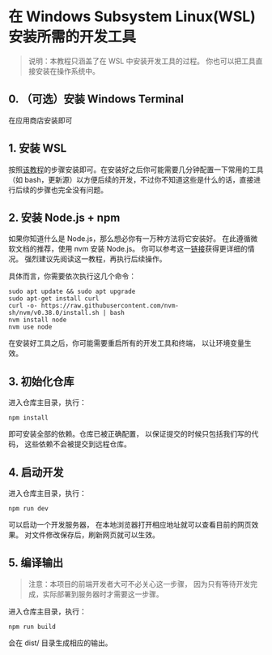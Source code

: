 # 在 Windows Subsystem Linux(WSL) 安装所需的开发工具

> 说明：本教程只涵盖了在 WSL 中安装开发工具的过程。
> 你也可以把工具直接安装在操作系统中。

## 0. （可选）安装 Windows Terminal
在应用商店安装即可

## 1. 安装 WSL

按照[该教程](https://docs.microsoft.com/en-us/windows/wsl/install-win10)的步骤安装即可。在安装好之后你可能需要几分钟配置一下常用的工具（如 bash，更新源）以方便后续的开发，不过你不知道这些是什么的话，直接进行后续的步骤也完全没有问题。

## 2. 安装 Node.js + npm

如果你知道什么是 Node.js，那么想必你有一万种方法将它安装好。
在此遵循微软文档的推荐，使用 nvm 安装 Node.js。
你可以参考这一[链接](https://docs.microsoft.com/en-us/windows/dev-environment/javascript/nodejs-on-wsl)获得更详细的情况。
强烈建议先阅读这一教程，再执行后续操作。

具体而言，你需要依次执行这几个命令：

```
sudo apt update && sudo apt upgrade
sudo apt-get install curl
curl -o- https://raw.githubusercontent.com/nvm-sh/nvm/v0.38.0/install.sh | bash
nvm install node
nvm use node
```

在安装好工具之后，你可能需要重启所有的开发工具和终端，
以让环境变量生效。

## 3. 初始化仓库

进入仓库主目录，执行：

```
npm install
```

即可安装全部的依赖。仓库已被正确配置，
以保证提交的时候只包括我们写的代码，
这些依赖不会被提交到远程仓库。

## 4. 启动开发

进入仓库主目录，执行：

```
npm run dev
```

可以启动一个开发服务器，
在本地浏览器打开相应地址就可以查看目前的网页效果。
对文件修改保存后，刷新网页就可以生效。

## 5. 编译输出

> 注意：本项目的前端开发者大可不必关心这一步骤，
> 因为只有等待开发完成，实际部署到服务器时才需要这一步骤。

进入仓库主目录，执行：

```
npm run build
```

会在 dist/ 目录生成相应的输出。
